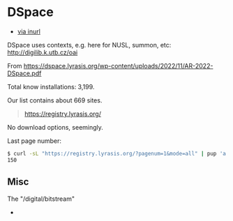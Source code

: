 # DSpace

* [via inurl](https://www.google.com/search?q=inurl%3A%22dspace-oai%2Frequest%22)

DSpace uses contexts, e.g. here for NUSL, summon, etc: http://digilib.k.utb.cz/oai

From https://dspace.lyrasis.org/wp-content/uploads/2022/11/AR-2022-DSpace.pdf

Total know installations: 3,199.

Our list contains about 669 sites.

> https://registry.lyrasis.org/

No download options, seemingly.

Last page number:

```sh
$ curl -sL "https://registry.lyrasis.org/?pagenum=1&mode=all" | pup 'a.page-numbers json{}' | jq -rc '.[2].text'
150
```

## Misc

The "/digital/bitstream"

* [](https://www.google.com/search?q=inurl%3A%22%2Fdigital%2Fbitstream%2F%22&sca_esv=8c3ea7e49633cccf&source=hp&ei=leHQZajDOqqVxc8P64K3mAQ&iflsig=ANes7DEAAAAAZdDvpo5EKU1w4w728K5T56d-QLzbLKpT&ved=0ahUKEwjo4amx6LKEAxWqSvEDHWvBDUMQ4dUDCBc&uact=5&oq=inurl%3A%22%2Fdigital%2Fbitstream%2F%22&gs_lp=Egdnd3Mtd2l6IhtpbnVybDoiL2RpZ2l0YWwvYml0c3RyZWFtLyJIyKUBUABY0aABcAN4AJABAJgBhwKgAasVqgEGMjYuMy4xuAEDyAEA-AEB-AECwgIFEAAYgATCAgsQLhiABBjHARjRA8ICBRAuGIAEwgIIEC4YgAQY1ALCAgcQABiABBgKwgIOEC4YrwEYxwEYgAQYjgU&sclient=gws-wiz)
